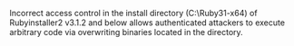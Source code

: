 Incorrect access control in the install directory (C:\Ruby31-x64) of Rubyinstaller2 v3.1.2 and below allows authenticated attackers to execute arbitrary code via overwriting binaries located in the directory.
